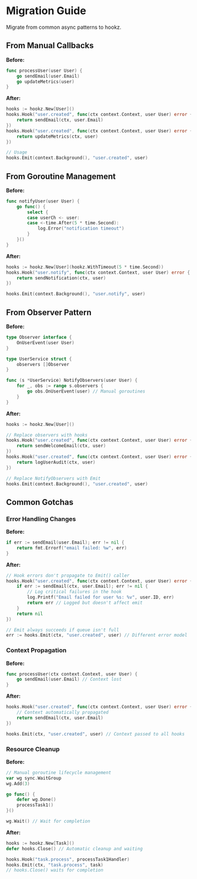 # Migration Guide

Migrate from common async patterns to hookz.

## From Manual Callbacks

**Before:**
```go
func processUser(user User) {
    go sendEmail(user.Email)
    go updateMetrics(user)
}
```

**After:**
```go
hooks := hookz.New[User]()
hooks.Hook("user.created", func(ctx context.Context, user User) error {
    return sendEmail(ctx, user.Email)
})
hooks.Hook("user.created", func(ctx context.Context, user User) error {
    return updateMetrics(ctx, user)
})

// Usage
hooks.Emit(context.Background(), "user.created", user)
```

## From Goroutine Management

**Before:**
```go
func notifyUser(user User) {
    go func() {
        select {
        case userCh <- user:
        case <-time.After(5 * time.Second):
            log.Error("notification timeout")
        }
    }()
}
```

**After:**
```go
hooks := hookz.New[User](hookz.WithTimeout(5 * time.Second))
hooks.Hook("user.notify", func(ctx context.Context, user User) error {
    return sendNotification(ctx, user)
})

hooks.Emit(context.Background(), "user.notify", user)
```

## From Observer Pattern

**Before:**
```go
type Observer interface {
    OnUserEvent(user User)
}

type UserService struct {
    observers []Observer
}

func (s *UserService) NotifyObservers(user User) {
    for _, obs := range s.observers {
        go obs.OnUserEvent(user) // Manual goroutines
    }
}
```

**After:**
```go
hooks := hookz.New[User]()

// Replace observers with hooks
hooks.Hook("user.created", func(ctx context.Context, user User) error {
    return sendWelcomeEmail(ctx, user)
})
hooks.Hook("user.created", func(ctx context.Context, user User) error {
    return logUserAudit(ctx, user)
})

// Replace NotifyObservers with Emit
hooks.Emit(context.Background(), "user.created", user)
```

## Common Gotchas

### Error Handling Changes

**Before:**
```go
if err := sendEmail(user.Email); err != nil {
    return fmt.Errorf("email failed: %w", err)
}
```

**After:**
```go
// Hook errors don't propagate to Emit() caller
hooks.Hook("user.created", func(ctx context.Context, user User) error {
    if err := sendEmail(ctx, user.Email); err != nil {
        // Log critical failures in the hook
        log.Printf("Email failed for user %s: %v", user.ID, err)
        return err // Logged but doesn't affect emit
    }
    return nil
})

// Emit always succeeds if queue isn't full
err := hooks.Emit(ctx, "user.created", user) // Different error model
```

### Context Propagation

**Before:**
```go
func processUser(ctx context.Context, user User) {
    go sendEmail(user.Email) // Context lost
}
```

**After:**
```go
hooks.Hook("user.created", func(ctx context.Context, user User) error {
    // Context automatically propagated
    return sendEmail(ctx, user.Email)
})

hooks.Emit(ctx, "user.created", user) // Context passed to all hooks
```

### Resource Cleanup

**Before:**
```go
// Manual goroutine lifecycle management
var wg sync.WaitGroup
wg.Add(3)

go func() {
    defer wg.Done()
    processTask1()
}()

wg.Wait() // Wait for completion
```

**After:**
```go
hooks := hookz.New[Task]()
defer hooks.Close() // Automatic cleanup and waiting

hooks.Hook("task.process", processTask1Handler)
hooks.Emit(ctx, "task.process", task)
// hooks.Close() waits for completion
```